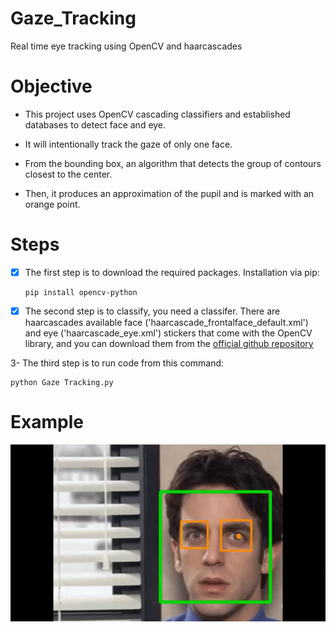 # Gaze_Tracking
Real time eye tracking using OpenCV and haarcascades

# Objective 

- This project uses OpenCV cascading classifiers and established databases to detect face and eye. 

- It will intentionally track the gaze of only one face. 

- From the bounding box, an algorithm that detects the group of contours closest to the center.
 
- Then, it produces an approximation of the pupil and is marked with an orange point.

# Steps

- [x] The first step is to download the required packages. Installation via pip:

      pip install opencv-python

- [x] The second step is to classify, you need a classifer. There are haarcascades available face ('haarcascade_frontalface_default.xml') and eye ('haarcascade_eye.xml') stickers that come with the OpenCV library, and you can download them from the [official github repository](https://github.com/opencv/opencv/tree/master/data/haarcascades)

3- The third step is to run code from this command:

    python Gaze Tracking.py

# Example
![grab-landing-page](https://github.com/dodo295/Gaze_Tracking/blob/main/Test.gif)
